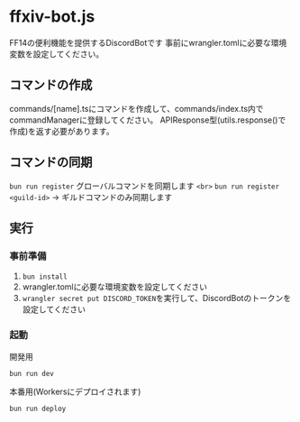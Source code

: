 # ffxiv-bot.js

FF14の便利機能を提供するDiscordBotです
事前にwrangler.tomlに必要な環境変数を設定してください。

## コマンドの作成

commands/[name].tsにコマンドを作成して、commands/index.ts内でcommandManagerに登録してください。
APIResponse型(utils.response()で作成)を返す必要があります。

## コマンドの同期

`bun run register` グローバルコマンドを同期します `<br>`
`bun run register <guild-id>` -> ギルドコマンドのみ同期します

## 実行

### 事前準備

1. `bun install`
2. wrangler.tomlに必要な環境変数を設定してください
3. `wrangler secret put DISCORD_TOKEN`を実行して、DiscordBotのトークンを設定してください

### 起動

開発用

```
bun run dev
```

本番用(Workersにデプロイされます)

```
bun run deploy
```
